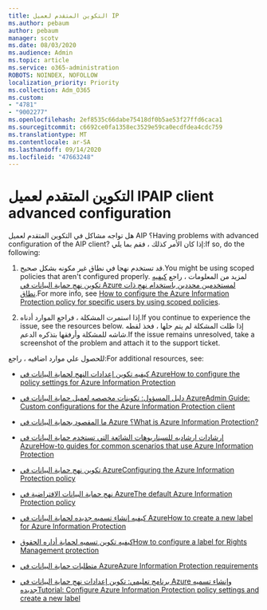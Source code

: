 ```yaml
---
title: التكوين المتقدم لعميل IP
ms.author: pebaum
author: pebaum
manager: scotv
ms.date: 08/03/2020
ms.audience: Admin
ms.topic: article
ms.service: o365-administration
ROBOTS: NOINDEX, NOFOLLOW
localization_priority: Priority
ms.collection: Adm_O365
ms.custom:
- "4781"
- "9002277"
ms.openlocfilehash: 2ef8535c66dabe75418df0b5ae53f27ffd6caca1
ms.sourcegitcommit: c6692ce0fa1358ec3529e59ca0ecdfdea4cdc759
ms.translationtype: MT
ms.contentlocale: ar-SA
ms.lasthandoff: 09/14/2020
ms.locfileid: "47663248"
---
```

# <a name="aip-client-advanced-configuration"></a><span data-ttu-id="80429-102">التكوين المتقدم لعميل IP</span><span class="sxs-lookup"><span data-stu-id="80429-102">AIP client advanced configuration</span></span>

<span data-ttu-id="80429-103">هل تواجه مشاكل في التكوين المتقدم لعميل AIP ؟</span><span class="sxs-lookup"><span data-stu-id="80429-103">Having problems with advanced configuration of the AIP client?</span></span> <span data-ttu-id="80429-104">إذا كان الأمر كذلك ، فقم بما يلي:</span><span class="sxs-lookup"><span data-stu-id="80429-104">If so, do the following:</span></span>

1. <span data-ttu-id="80429-105">قد تستخدم نهجا في نطاق غير مكونه بشكل صحيح.</span><span class="sxs-lookup"><span data-stu-id="80429-105">You might be using scoped policies that aren't configured properly.</span></span> <span data-ttu-id="80429-106">لمزيد من المعلومات ، راجع [كيفيه تكوين نهج حماية البيانات في Azure لمستخدمين محددين باستخدام نهج ذات نطاق](https://docs.microsoft.com/azure/information-protection/configure-policy-scope).</span><span class="sxs-lookup"><span data-stu-id="80429-106">For more info, see [How to configure the Azure Information Protection policy for specific users by using scoped policies](https://docs.microsoft.com/azure/information-protection/configure-policy-scope).</span></span>

2. <span data-ttu-id="80429-107">إذا استمرت المشكلة ، فراجع الموارد أدناه.</span><span class="sxs-lookup"><span data-stu-id="80429-107">If you continue to experience the issue, see the resources below.</span></span> <span data-ttu-id="80429-108">إذا ظلت المشكلة لم يتم حلها ، فخذ لقطه شاشه للمشكلة وأرفقها بتذكره الدعم.</span><span class="sxs-lookup"><span data-stu-id="80429-108">If the issue remains unresolved,  take a screenshot of the problem and attach it to the support ticket.</span></span>

<span data-ttu-id="80429-109">للحصول علي موارد اضافيه ، راجع:</span><span class="sxs-lookup"><span data-stu-id="80429-109">For additional resources, see:</span></span>

- [<span data-ttu-id="80429-110">كيفيه تكوين إعدادات النهج لحماية البيانات في Azure</span><span class="sxs-lookup"><span data-stu-id="80429-110">How to configure the policy settings for Azure Information Protection</span></span>](https://docs.microsoft.com/azure/information-protection/configure-policy-settings)  
    
- [<span data-ttu-id="80429-111">دليل المسؤول: تكوينات مخصصه لعميل حماية البيانات في Azure</span><span class="sxs-lookup"><span data-stu-id="80429-111">Admin Guide: Custom configurations for the Azure Information Protection client</span></span>](https://docs.microsoft.com/azure/information-protection/rms-client/client-admin-guide-customizations)  
    
- [<span data-ttu-id="80429-112">ما المقصود بحماية البيانات في Azure ؟</span><span class="sxs-lookup"><span data-stu-id="80429-112">What is Azure Information Protection?</span></span>](https://docs.microsoft.com/azure/information-protection/what-is-information-protection)  
    
- [<span data-ttu-id="80429-113">إرشادات ارشاديه للسيناريوهات الشائعة التي تستخدم حماية البيانات في Azure</span><span class="sxs-lookup"><span data-stu-id="80429-113">How-to guides for common scenarios that use Azure Information Protection</span></span>](https://docs.microsoft.com/azure/information-protection/how-to-guides)  
    
- [<span data-ttu-id="80429-114">تكوين نهج حماية البيانات في Azure</span><span class="sxs-lookup"><span data-stu-id="80429-114">Configuring the Azure Information Protection policy</span></span>](https://docs.microsoft.com/azure/information-protection/deploy-use/configure-policy)  
    
- [<span data-ttu-id="80429-115">نهج حماية البيانات الافتراضية في Azure</span><span class="sxs-lookup"><span data-stu-id="80429-115">The default Azure Information Protection policy</span></span>](https://docs.microsoft.com/azure/information-protection/deploy-use/configure-policy-default)  
    
- [<span data-ttu-id="80429-116">كيفيه إنشاء تسميه جديده لحماية البيانات في Azure</span><span class="sxs-lookup"><span data-stu-id="80429-116">How to create a new label for Azure Information Protection</span></span>](https://docs.microsoft.com/azure/information-protection/deploy-use/configure-policy-new-label)  
    
- [<span data-ttu-id="80429-117">كيفيه تكوين تسميه لحماية أداره الحقوق</span><span class="sxs-lookup"><span data-stu-id="80429-117">How to configure a label for Rights Management protection</span></span>](https://docs.microsoft.com/azure/information-protection/deploy-use/configure-policy-protection)  
    
- [<span data-ttu-id="80429-118">متطلبات حماية البيانات في Azure</span><span class="sxs-lookup"><span data-stu-id="80429-118">Azure Information Protection requirements</span></span>](https://docs.microsoft.com/azure/information-protection/get-started/requirements)

- [<span data-ttu-id="80429-119">برنامج تعليمي: تكوين إعدادات نهج حماية البيانات في Azure وإنشاء تسميه جديده</span><span class="sxs-lookup"><span data-stu-id="80429-119">Tutorial: Configure Azure Information Protection policy settings and create a new label</span></span>](https://docs.microsoft.com/azure/information-protection/get-started/infoprotect-quick-start-tutorial)